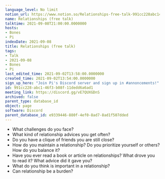 ```yaml
---
language_level: No limit
notion_url: https://www.notion.so/Relationships-free-talk-991cc228abc146f3b08f11dedd6a6ad1
name: Relationships (free talk)
talktime: 2021-09-08T21:00:00.0000000
hosts:
- Bones
- Pi
indexDate: 2021-09-08
title: Relationships (free talk)
tags:
- Talk
- 2021-09-08
- Bones
- Pi
last_edited_time: 2021-09-02T13:58:00.0000000
created_time: 2021-09-02T13:54:00.0000000
sign_up_here: "Join Pi's Discord server and sign up in #annoncements!"
id: 991cc228-abc1-46f3-b08f-11dedd6a6ad1
meeting_link: https://discord.gg/vE7QUXGDnS
archived: false
parent_type: database_id
object: page
software: Discord
parent_database_id: e9339446-880f-4ef0-8ad7-8ad1f507dded
---
```



   - What challenges do you face?
   - What kind of relationship advices you get often?
   - Do you have a clique of friends you are still close?
   - How do you maintain a relationship? Do you prioritize yourself or others? How do you balance it?
   - Have you ever read a book or article on relationships? What drove you to read it? What advice did it gave you?
   - What do you think is important in a relationship?
   - Can relationship be a burden?










